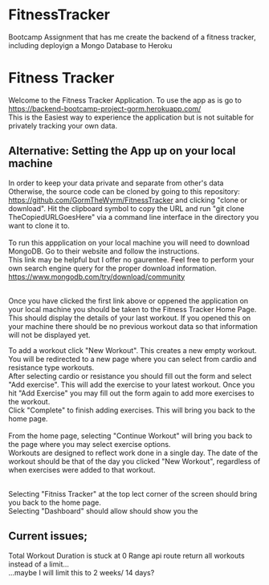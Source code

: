 # FitnessTracker
Bootcamp Assignment that has me create the backend of a fitness tracker, including deployign a Mongo Database to Heroku


# Fitness Tracker
Welcome to the Fitness Tracker Application.
To use the app as is go to https://backend-bootcamp-project-gorm.herokuapp.com/ 
<br> 
This is the Easiest way to experience the application but is not suitable for privately tracking your own data.
<br>
## Alternative: Setting the App up on your local machine <br>
In order to keep your data private and separate from other's data
Otherwise, the source code can be cloned by going to this repository: https://github.com/GormTheWyrm/FitnessTracker and clicking "clone or download". Hit the clipboard symbol to copy the URL and run "git clone TheCopiedURLGoesHere" via a command line interface in the directory you want to clone it to.
<br>  
To run this appplication on your local machine you will need to download MongoDB.
Go to their website and follow the instructions.
<br> This link may be helpful but I offer no gaurentee. Feel free to perform your own search engine query for the proper download information. 
 https://www.mongodb.com/try/download/community

<br>
Once you have clicked the first link above or oppened the application on your local machine you should be taken to the Fitness Tracker Home Page. This should display the details of your last workout. If you opened this on your machine there should be no previous workout data so that information will not be displayed yet.

To add a workout click "New Workout". This creates a new empty workout. You will be redirected to a new page where you can select from cardio and resistance type workouts. <br>
After selecting cardio or resistance you should fill out the form and select "Add exercise". This will add the exercise to your latest workout.
Once you hit "Add Exercise" you may fill out the form again to add more exercises to the workout. <br>
Click "Complete" to finish adding exercises. This will bring you back to the home page.
<br> <br>
From the home page, selecting "Continue Workout" will bring you back to the page where you may select exercise options.
<br>
Workouts are designed to reflect work done in a single day. The date of the workout should be that of the day you clicked "New Workout", regardless of when exercises were added to that workout.

<br>
Selecting "Fitniss Tracker" at the top lect corner of the screen should bring you back to the home page. <br>
Selecting "Dashboard" should allow should show you the


## Current issues;
Total Workout Duration is stuck at 0
Range api route return all workouts instead of a limit...  
...maybe I will limit this to 2 weeks/ 14 days?
